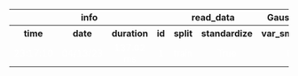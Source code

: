 <table>
<tr>
<th colspan=4 style="text-align: center; vertical-align: middle;">info</th>
<th colspan=2 style="text-align: center; vertical-align: middle;">read_data</th>
<th colspan=1 style="text-align: center; vertical-align: middle;">GaussianNB</th>
<th colspan=5 style="text-align: center; vertical-align: middle;">cross_val_predict</th>
<th colspan=1 style="text-align: center; vertical-align: middle;">metrics</th>
</tr>
<th style="text-align: center; vertical-align: middle;">time</th>
<th style="text-align: center; vertical-align: middle;">date</th>
<th style="text-align: center; vertical-align: middle;">duration</th>
<th style="text-align: center; vertical-align: middle;">id</th>
<th style="text-align: center; vertical-align: middle;">split</th>
<th style="text-align: center; vertical-align: middle;">standardize</th>
<th style="text-align: center; vertical-align: middle;">var_smoothing</th>
<th style="text-align: center; vertical-align: middle;">estimator</th>
<th style="text-align: center; vertical-align: middle;">cv</th>
<th style="text-align: center; vertical-align: middle;">verbose</th>
<th style="text-align: center; vertical-align: middle;">pre_dispatch</th>
<th style="text-align: center; vertical-align: middle;">method</th>
<th style="text-align: center; vertical-align: middle;">accuracy</th>
</tr>
<tr>
<td style="text-align: center; vertical-align: middle;"> <font color=white>23:17:10</font></td>
<td style="text-align: center; vertical-align: middle;"> <font color=white>04/13/23</font></td>
<td style="text-align: center; vertical-align: middle;"> <font color=white>137.02 ms</font></td>
<td style="text-align: center; vertical-align: middle;"> <font color=white>1</font></td>
<td style="text-align: center; vertical-align: middle;"> <font color=white>train</font></td>
<td style="text-align: center; vertical-align: middle;"> <font color=white>True</font></td>
<td style="text-align: center; vertical-align: middle;"> <font color=white>0.0</font></td>
<td style="text-align: center; vertical-align: middle;"> <font color=white>GaussianNB()</font></td>
<td style="text-align: center; vertical-align: middle;"> <font color=white>4</font></td>
<td style="text-align: center; vertical-align: middle;"> <font color=white>0</font></td>
<td style="text-align: center; vertical-align: middle;"> <font color=white>2*n_jobs</font></td>
<td style="text-align: center; vertical-align: middle;"> <font color=white>predict</font></td>
<td style="text-align: center; vertical-align: middle;"> <font color=white>0.75</font></td>
</tr>
